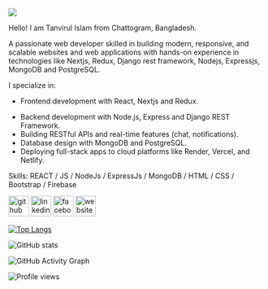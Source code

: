 ![](https://i.ibb.co/Fh6bJjx/Tanvirul-islam.png)

<p className="text-xl py-5">
              Hello! I am Tanvirul Islam from Chattogram, Bangladesh.
            </p>
            <p>
              A passionate web developer skilled in building modern, responsive,
              and scalable websites and web applications with hands-on
              experience in technologies like Nextjs, Redux, Django rest
              framework, Nodejs, Expressjs, MongoDB and PostgreSQL.
            </p>
            <p>I specialize in:</p>
            <div>
              <ul className="list-disc ml-10">
                <li className="text-white">
                  <p>Frontend development with React, Nextjs and Redux.</p>
                </li>
                <li>
                  Backend development with Node.js, Express and Django REST
                  Framework.
                </li>
                <li>
                  Building RESTful APIs and real-time features (chat,
                  notifications).
                </li>
                <li>Database design with MongoDB and PostgreSQL.</li>
                <li>
                  Deploying full-stack apps to cloud platforms like Render,
                  Vercel, and Netlify.
                </li>
              </ul>
            </div>

Skills: REACT / JS / NodeJs / ExpressJs / MongoDB / HTML / CSS / Bootstrap / Firebase



[<img src='https://cdn.jsdelivr.net/npm/simple-icons@3.0.1/icons/github.svg' alt='github' height='40'>](https://github.com/tanvirulislam149)  [<img src='https://cdn.jsdelivr.net/npm/simple-icons@3.0.1/icons/linkedin.svg' alt='linkedin' height='40'>](https://www.linkedin.com/in/https://www.linkedin.com/in/tanvirul-islam-0242b4241//)  [<img src='https://cdn.jsdelivr.net/npm/simple-icons@3.0.1/icons/facebook.svg' alt='facebook' height='40'>](https://www.facebook.com/https://www.facebook.com/md.tanvirul.islam.792/)  [<img src='https://cdn.jsdelivr.net/npm/simple-icons@3.0.1/icons/icloud.svg' alt='website' height='40'>](https://tanvirul-islam.web.app/)  

[![Top Langs](https://github-readme-stats.vercel.app/api/top-langs/?username=tanvirulislam149)](https://github.com/anuraghazra/github-readme-stats)

![GitHub stats](https://github-readme-stats.vercel.app/api?username=tanvirulislam149&show_icons=true&count_private=true)  

![GitHub Activity Graph](https://activity-graph.herokuapp.com/graph?username=tanvirulislam149)  

![Profile views](https://gpvc.arturio.dev/tanvirulislam149)  
